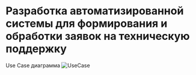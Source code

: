 # Разработка автоматизированной системы для формирования и обработки заявок на техническую поддержку
Use Case диаграмма
![UseCase](https://user-images.githubusercontent.com/100236466/218145642-5e4825f9-6b10-4282-9d5d-79d9bceb2a26.png)
